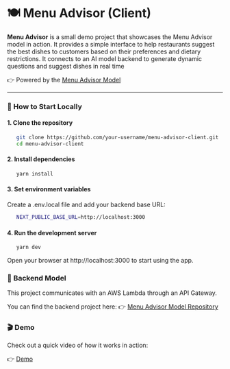 # 🍽️ Menu Advisor (Client)

**Menu Advisor** is a small demo project that showcases the Menu Advisor model in action. It provides a simple interface to help restaurants suggest the best dishes to customers based on their preferences and dietary restrictions. It connects to an AI model backend to generate dynamic questions and suggest dishes in real time

👉 Powered by the [Menu Advisor Model](https://github.com/pacchio/menu-advisor-model)

---

### 🚀 How to Start Locally

#### 1. **Clone the repository**

```bash
   git clone https://github.com/your-username/menu-advisor-client.git
   cd menu-advisor-client
 ```

#### 2. **Install dependencies**

```bash
   yarn install
 ```

#### 3. **Set environment variables**

Create a .env.local file and add your backend base URL:

```bash
   NEXT_PUBLIC_BASE_URL=http://localhost:3000
 ```

#### 4. Run the development server
```bash
   yarn dev
 ```

Open your browser at http://localhost:3000 to start using the app.

### 🧠 Backend Model

This project communicates with an AWS Lambda through an API Gateway.

You can find the backend project here:
👉 [Menu Advisor Model Repository](https://github.com/pacchio/menu-advisor-model)

### 🎬 Demo

Check out a quick video of how it works in action:

👉 [Demo](./demo.mov)

